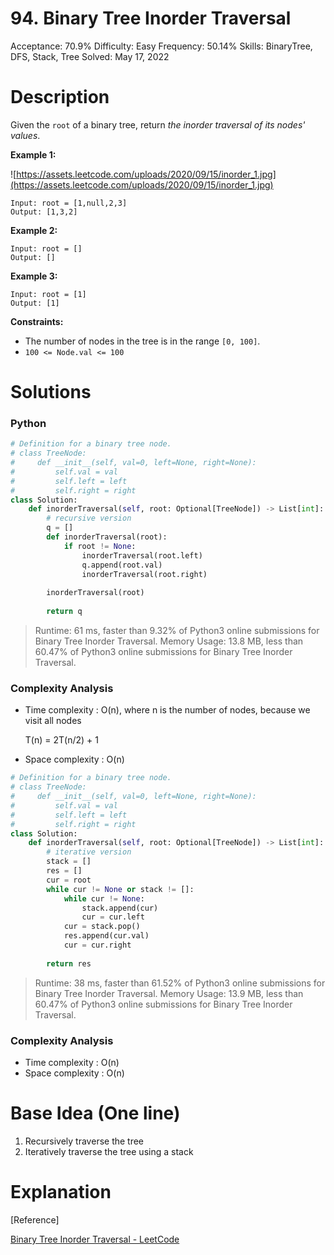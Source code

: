 # 94. Binary Tree Inorder Traversal

Acceptance: 70.9%
Difficulty: Easy
Frequency: 50.14%
Skills: BinaryTree, DFS, Stack, Tree
Solved: May 17, 2022

# Description

Given the `root` of a binary tree, return *the inorder traversal of its nodes' values*.

**Example 1:**

![https://assets.leetcode.com/uploads/2020/09/15/inorder_1.jpg](https://assets.leetcode.com/uploads/2020/09/15/inorder_1.jpg)

```
Input: root = [1,null,2,3]
Output: [1,3,2]

```

**Example 2:**

```
Input: root = []
Output: []

```

**Example 3:**

```
Input: root = [1]
Output: [1]

```

**Constraints:**

- The number of nodes in the tree is in the range `[0, 100]`.
- `100 <= Node.val <= 100`

# Solutions

### Python

<Recursive version>

```python
# Definition for a binary tree node.
# class TreeNode:
#     def __init__(self, val=0, left=None, right=None):
#         self.val = val
#         self.left = left
#         self.right = right
class Solution:
    def inorderTraversal(self, root: Optional[TreeNode]) -> List[int]:
        # recursive version
        q = []
        def inorderTraversal(root):
            if root != None:
                inorderTraversal(root.left)
                q.append(root.val)
                inorderTraversal(root.right)
        
        inorderTraversal(root)
        
        return q
```

> Runtime: 61 ms, faster than 9.32% of Python3 online submissions for Binary Tree Inorder Traversal.
Memory Usage: 13.8 MB, less than 60.47% of Python3 online submissions for Binary Tree Inorder Traversal.
> 

### Complexity Analysis

- Time complexity : O(n), where n is the number of nodes, because we visit all nodes
    
    T(n) = 2T(n/2) + 1
    
- Space complexity : O(n)

<Iterative version using stack>

```python
# Definition for a binary tree node.
# class TreeNode:
#     def __init__(self, val=0, left=None, right=None):
#         self.val = val
#         self.left = left
#         self.right = right
class Solution:
    def inorderTraversal(self, root: Optional[TreeNode]) -> List[int]:
        # iterative version
        stack = []
        res = []
        cur = root
        while cur != None or stack != []:
            while cur != None:
                stack.append(cur)
                cur = cur.left
            cur = stack.pop()
            res.append(cur.val)
            cur = cur.right
        
        return res
```

> Runtime: 38 ms, faster than 61.52% of Python3 online submissions for Binary Tree Inorder Traversal.
Memory Usage: 13.9 MB, less than 60.47% of Python3 online submissions for Binary Tree Inorder Traversal.
> 

### Complexity Analysis

- Time complexity : O(n)
- Space complexity : O(n)

# Base Idea (One line)

1. Recursively traverse the tree
2. Iteratively traverse the tree using a stack

# Explanation

[Reference]

[Binary Tree Inorder Traversal - LeetCode](https://leetcode.com/problems/binary-tree-inorder-traversal/solution/)